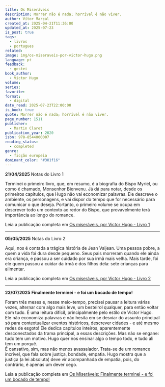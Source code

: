 ```yaml
---
title: Os Miseráveis
description: Morrer não é nada; horrível é não viver.
author: Vítor Marçal
created_at: 2025-04-21T11:36:00
updated_at: 2025-07-23
is_post: true
tags:
  - livros
  - portugues
related: 
image: img/os-miseraveis-por-victor-hugo.png
language: pt
feedback:
  - gostei
book_author:
  - Victor Hugo
volume: 
series: 
favorite: 
format:
  - digital
date_read: 2025-07-23T22:00:00
is_book: true
quote: Morrer não é nada; horrível é não viver.
page_number: 1511
publisher:
  - Martin Claret
publication_year: 2020
isbn: 978-8544000007
reading_status:
  - completed
genre:
  - ficção europeia
dominant_color: "#301f16"
---
```

**21/04/2025** Notas do Livro 1

Terminei o primeiro livro, que, em resumo, é a biografia do Bispo Myriel, ou como é chamado, Monsenhor Bienvenu. Já dá para notar, desde os primeiros capítulos, que Hugo não vai economizar palavras. Ele descreve o ambiente, os personagens, e vai dispor do tempo que for necessário para comunicar o que deseja. Portanto, o primeiro volume se ocupa em descrever todo um contexto ao redor do Bispo, que provavelmente terá importância ao longo do romance.

Leia a publicação completa em [Os miseráveis, por Victor Hugo - Livro 1](https://www.marcal.dev/leituras/os-miseraveis/os-miseraveis-por-victor-hugo-livro-1)

---
**05/05/2025** Notas do Livro 2

Aqui, nos é contada a trágica história de Jean Valjean. Uma pessoa pobre, a quem a vida foi dura desde pequeno. Seus pais morreram quando ele ainda era criança, e passou a ser cuidado por sua irmã mais velha. Mais tarde, foi ele quem passou a cuidar da irmã e dos filhos dela: sete crianças para alimentar.

Leia a publicação completa em  [Os miseráveis, por Victor Hugo - Livro 2](https://www.marcal.dev/leituras/os-miseraveis/os-miseraveis-por-victor-hugo-livro-2)

---
**23/07/2025** **Finalmente terminei - e foi um bocado de tempo!**

Foram três meses e, nesse meio-tempo, precisei pausar a leitura várias vezes, alternar com algo mais leve, um besteirol qualquer, para então voltar com tudo. É uma leitura difícil, principalmente pelo estilo de Victor Hugo. Ele não economiza palavras e não hesita em se desviar do assunto principal só para contextualizar eventos históricos, descrever cidades - e até mesmo redes de esgoto! Ele dedica capítulos inteiros, aparentemente desconectados da trama principal, a essas descrições. Mas não se engane: tudo tem um motivo. Hugo quer nos ensinar algo o tempo todo, e tudo ali tem um porquê.  
É cansativo, sim, mas não menos avassalador. Trata-se de um romance incrível, que fala sobre justiça, bondade, empatia. Hugo mostra que a justiça (a lei absoluta) deve vir acompanhada de empatia, pois, do contrário, é apenas um dever cego.

Leia a publicação completa em  [Os Miseráveis: Finalmente terminei - e foi um bocado de tempo!](https://www.marcal.dev/leituras/os-miseraveis/os-miseraveis-por-victor-hugo-finalmente-terminei)